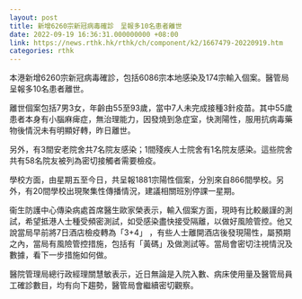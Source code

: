 ```yaml
---
layout: post
title: 新增6260宗新冠病毒確診　呈報多10名患者離世
date: 2022-09-19 16:36:31.000000000 +08:00
link: https://news.rthk.hk/rthk/ch/component/k2/1667479-20220919.htm
categories: rthk
---
```


本港新增6260宗新冠病毒確診，包括6086宗本地感染及174宗輸入個案。醫管局呈報多10名患者離世。

離世個案包括7男3女，年齡由55至93歲，當中7人未完成接種3針疫苗。其中55歲患者本身有小腦麻痺症，無治理能力，因發燒到急症室，快測陽性，服用抗病毒藥物後情況未有明顯好轉，昨日離世。 

另外，有3間安老院舍共7名院友感染；1間殘疾人士院舍有1名院友感染。這些院舍共有58名院友被列為密切接觸者需要檢疫。

學校方面，由星期五至今日，共呈報1881宗陽性個案，分別來自866間學校。另外，有20間學校出現聚集性傳播情況，建議相關班別停課一星期。

衞生防護中心傳染病處首席醫生歐家榮表示，輸入個案方面，現時有比較嚴謹的測試，希望抵港人士種受頻密測試，如受感染盡快接受隔離，以做好風險管控。他又說當局早前將7日酒店檢疫轉為「3+4」 ，有些人士離開酒店後發現陽性，屬預期之內，當局有風險管控措施，包括有「黃碼」及做測試等。當局會密切注視情況及數據，看下一步措施如何做。

醫院管理局總行政經理關慧敏表示，近日無論是入院入數、病床使用量及醫管局員工確診數目，均有向下趨勢，醫管局會繼續密切觀察。
